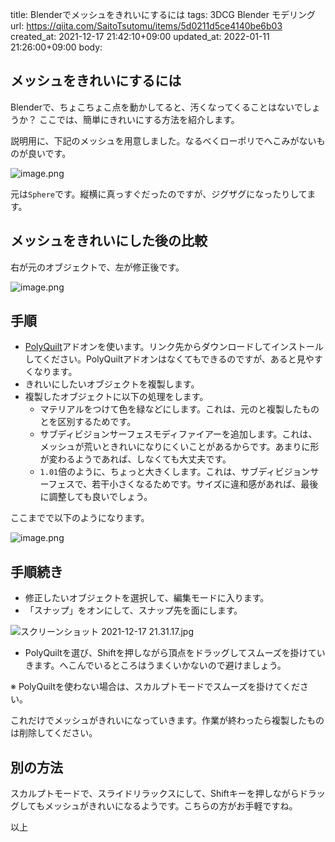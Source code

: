 title: Blenderでメッシュをきれいにするには
tags: 3DCG Blender モデリング
url: https://qiita.com/SaitoTsutomu/items/5d0211d5ce4140be6b03
created_at: 2021-12-17 21:42:10+09:00
updated_at: 2022-01-11 21:26:00+09:00
body:

## メッシュをきれいにするには

Blenderで、ちょこちょこ点を動かしてると、汚くなってくることはないでしょうか？
ここでは、簡単にきれいにする方法を紹介します。

説明用に、下記のメッシュを用意しました。なるべくローポリでへこみがないものが良いです。

![image.png](https://qiita-image-store.s3.ap-northeast-1.amazonaws.com/0/13955/d8b62940-66f6-aa0f-37ac-30374ffa0dd3.png)

元は`Sphere`です。縦横に真っすぐだったのですが、ジグザグになったりしてます。

## メッシュをきれいにした後の比較

右が元のオブジェクトで、左が修正後です。

![image.png](https://qiita-image-store.s3.ap-northeast-1.amazonaws.com/0/13955/2c62b144-0fcb-f693-c603-901f0adff604.png)

## 手順

- [PolyQuilt](https://sakana3.github.io/PolyQuilt/)アドオンを使います。リンク先からダウンロードしてインストールしてください。PolyQuiltアドオンはなくてもできるのですが、あると見やすくなります。
- きれいにしたいオブジェクトを複製します。
- 複製したオブジェクトに以下の処理をします。
    - マテリアルをつけて色を緑などにします。これは、元のと複製したものとを区別するためです。
    - サブディビジョンサーフェスモディファイアーを追加します。これは、メッシュが荒いときれいになりにくいことがあるからです。あまりに形が変わるようであれば、しなくても大丈夫です。
    - `1.01`倍のように、ちょっと大きくします。これは、サブディビジョンサーフェスで、若干小さくなるためです。サイズに違和感があれば、最後に調整しても良いでしょう。

ここまでで以下のようになります。

![image.png](https://qiita-image-store.s3.ap-northeast-1.amazonaws.com/0/13955/54ca2650-7732-da37-d418-a84a3e890a35.png)

## 手順続き

- 修正したいオブジェクトを選択して、編集モードに入ります。
- 「スナップ」をオンにして、スナップ先を面にします。

![スクリーンショット 2021-12-17 21.31.17.jpg](https://qiita-image-store.s3.ap-northeast-1.amazonaws.com/0/13955/3c8d3d0e-3ac7-55c5-a281-1d23ebd96eba.jpeg)

- PolyQuiltを選び、Shiftを押しながら頂点をドラッグしてスムーズを掛けていきます。へこんでいるところはうまくいかないので避けましょう。

※ PolyQuiltを使わない場合は、スカルプトモードでスムーズを掛けてください。

これだけでメッシュがきれいになっていきます。作業が終わったら複製したものは削除してください。

## 別の方法

スカルプトモードで、スライドリラックスにして、Shiftキーを押しながらドラッグしてもメッシュがきれいになるようです。こちらの方がお手軽ですね。

以上

